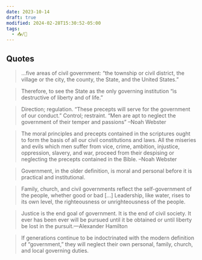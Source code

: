 ```yaml
---
date: 2023-10-14
draft: true
modified: 2024-02-28T15:30:52-05:00
tags:
  - 📥/🌱
---
```


## Quotes

> …five areas of civil government: “the township or civil district, the village or the city, the county, the State, and the United States.”

> Therefore, to see the State as the only governing institution “is destructive of liberty and of life.”

> Direction; regulation. “These precepts will serve for the government of our conduct.” Control; restraint. “Men are apt to neglect the government of their temper and passions” –Noah Webster

> The moral principles and precepts contained in the scriptures ought to form the basis of all our civil constitutions and laws. All the miseries and evils which men suffer from vice, crime, ambition, injustice, oppression, slavery, and war, proceed from their despising or neglecting the precepts contained in the Bible. –Noah Webster

> Government, in the older definition, is moral and personal before it is practical and institutional.

> Family, church, and civil governments reflect the self-government of the people, whether good or bad […] Leadership, like water, rises to its own level, the righteousness or unrighteousness of the people.

> Justice is the end goal of government. It is the end of civil society. It ever has been ever will be pursued until it be obtained or until liberty be lost in the pursuit.—Alexander Hamilton

> If generations continue to be indoctrinated with the modern definition of “government,” they will neglect their own personal, family, church, and local governing duties.
